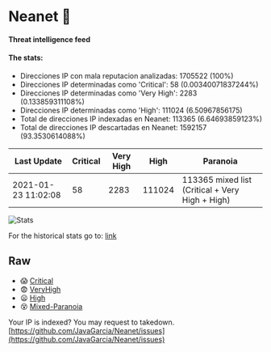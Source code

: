 # Neanet :hocho:
#### Threat intelligence feed
#### The stats:

- Direcciones IP con mala reputacion analizadas: 1705522 (100%)
- Direcciones IP determinadas como 'Critical':  58 (0.00340071837244%)
- Direcciones IP determinadas como 'Very High':  2283 (0.133859311108%)
- Direcciones IP determinadas como 'High':  111024 (6.50967856175)
- Total de direcciones IP indexadas en Neanet:  113365 (6.64693859123%)
- Total de direcciones IP descartadas en Neanet:  1592157 (93.3530614088%)

| Last Update | Critical | Very High | High | Paranoia |
| --- | --- | --- | --- | --- |
| 2021-01-23 11:02:08 | 58 | 2283 | 111024 | 113365 mixed list (Critical + Very High + High)|

![Stats](https://docs.google.com/spreadsheets/d/e/2PACX-1vSnaNMIXVabIpDJjufMlzH7poXnshF3mgd8Is1g9ytUEzVsP5my4Trn8f-xkoLLQ38xpL3HtmUexLo6/pubchart?oid=501124687&format=image)

For the historical stats go to: [link](/stats.csv)
## Raw
- :scream: [Critical](https://raw.githubusercontent.com/JavaGarcia/Neanet/master/blacklists/neanet_critical.txt)
- :fearful: [VeryHigh](https://raw.githubusercontent.com/JavaGarcia/Neanet/master/blacklists/neanet_veryHigh.txtt)
- :frowning: [High](https://raw.githubusercontent.com/JavaGarcia/Neanet/master/blacklists/neanet_high.txt)
- :dizzy_face: [Mixed-Paranoia](https://raw.githubusercontent.com/JavaGarcia/Neanet/master/blacklists/neanet_all.txt)


Your IP is indexed? You may request to takedown. [https://github.com/JavaGarcia/Neanet/issues](https://github.com/JavaGarcia/Neanet/issues)
























































































































































































































































































































































































































































































































































































































































































































































































































































































































































































































































































































































































































































































































































































































































































































































































































































































































































































































































































































































































































































































































































































































































































































































































































































































































































































































































































































































































































































































































































































































































































































































































































































































































































































































































































































































































































































































































































































































































